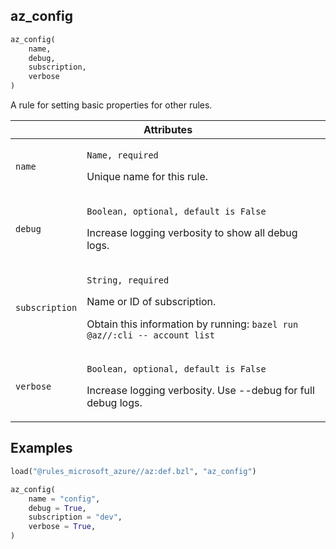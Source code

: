 <a name="az_config"></a>
## az_config

```python
az_config(
    name,
    debug,
    subscription,
    verbose
)
```

A rule for setting basic properties for other rules.

<table class="table table-condensed table-bordered table-params">
  <colgroup>
    <col class="col-param" />
    <col class="param-description" />
  </colgroup>
  <thead>
    <tr>
      <th colspan="2">Attributes</th>
    </tr>
  </thead>
  <tbody>
    <tr>
      <td><code>name</code></td>
      <td>
        <p><code>Name, required</code></p>
        <p>Unique name for this rule.</p>
      </td>
    </tr>
    <tr>
      <td><code>debug</code></td>
      <td>
        <p><code>Boolean, optional, default is False</code></p>
        <p>Increase logging verbosity to show all debug logs.</b></p>
      </td>
    </tr>
    <tr>
      <td><code>subscription</code></td>
      <td>
        <p><code>String, required</code></p>
        <p>Name or ID of subscription.</p>
        <p>Obtain this information by running: <code>bazel run @az//:cli -- account list</code></p>
      </td>
    </tr>
    <tr>
      <td><code>verbose</code></td>
      <td>
        <p><code>Boolean, optional, default is False</code></p>
        <p>Increase logging verbosity. Use --debug for full debug logs.</b></p>
      </td>
    </tr>
  </tbody>
</table>

## Examples

```python
load("@rules_microsoft_azure//az:def.bzl", "az_config")

az_config(
    name = "config",
    debug = True,
    subscription = "dev",
    verbose = True,
)
```
